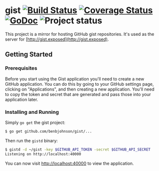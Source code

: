 gist [![Build Status](https://drone.io/github.com/benbjohnson/gist/status.png)](https://drone.io/github.com/benbjohnson/gist/latest) [![Coverage Status](https://coveralls.io/repos/benbjohnson/gist/badge.png?branch=master)](https://coveralls.io/r/benbjohnson/gist?branch=master) [![GoDoc](https://godoc.org/github.com/benbjohnson/gist?status.png)](https://godoc.org/github.com/benbjohnson/gist) ![Project status](http://img.shields.io/status/experimental.png?color=red)
====

This project is a mirror for hosting GitHub gist repositories. It's used as
the server for [http://gist.exposed](http://gist.exposed).


## Getting Started

### Prerequisites

Before you start using the Gist application you'll need to create a new GitHub
application. You can do this by going to your GitHub settings page, clicking
on "Applications", and then creating a new application. You'll need to copy the
token and secret that are generated and pass those into your application later.


### Installing and Running

Simply `go get` the gist project:

```sh
$ go get github.com/benbjohnson/gist/...
```

Then run the `gistd` binary:

```sh
$ gistd -d ~/gist -key $GITHUB_API_TOKEN -secret $GITHUB_API_SECRET
Listening on http://localhost:40000
```

You can now visit [http://localhost:40000](http://localhost:40000) to view
the application.

